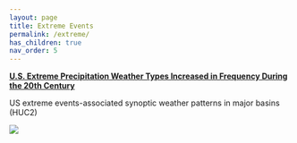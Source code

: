 ```yaml
---
layout: page
title: Extreme Events
permalink: /extreme/
has_children: true
nav_order: 5
---
```


__[U.S. Extreme Precipitation Weather Types Increased in Frequency During the 20th Century](https://agupubs.onlinelibrary.wiley.com/doi/10.1029/2020JD034287?af=R)__

US extreme events-associated synoptic weather patterns in major basins (HUC2)

<img src="https://agupubs.onlinelibrary.wiley.com/cms/asset/2d483a85-3977-4800-9ecf-330ab0de8d14/jgrd56916-fig-0010-m.jpg">
